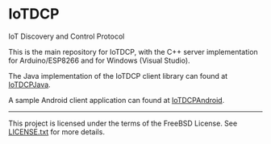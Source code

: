 # IoTDCP
IoT Discovery and Control Protocol

This is the main repository for IoTDCP, with the C++ server implementation for Arduino/ESP8266 and for Windows (Visual Studio).

The Java implementation of the IoTDCP client library can found at [IoTDCPJava](https://github.com/carlosrafaelgn/IoTDCPJava).

A sample Android client application can found at [IoTDCPAndroid](https://github.com/carlosrafaelgn/IoTDCPAndroid).

----

This project is licensed under the terms of the FreeBSD License. See [LICENSE.txt](https://github.com/carlosrafaelgn/IoTDCP/blob/master/LICENSE.txt) for more details.
